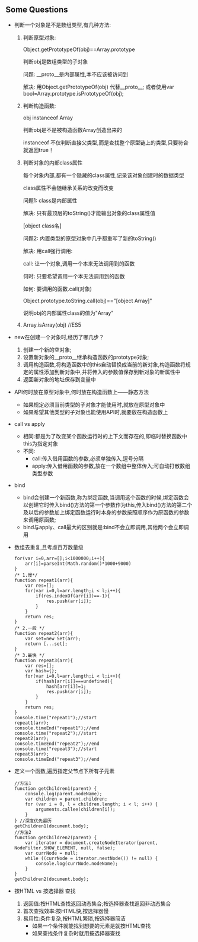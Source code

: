 ## Some Questions
- 判断一个对象是不是数组类型,有几种方法: 
    1. 判断原型对象: 
            
        Object.getPrototypeOf(obj)==Array.prototype   
            
        判断obj是数组类型的子对象
            
        问题: __proto__是内部属性,本不应该被访问到
            
        解决: 用Object.getPrototypeOf(obj) 代替__proto__; 或者使用var bool=Array.prototype.isPrototypeOf(obj);
            
    2. 判断构造函数:
            
        obj instanceof Array 
        
        判断obj是不是被构造函数Array创造出来的
            
        instanceof 不仅判断直接父类型,而是查找整个原型链上的类型,只要符合就返回true！
    3. 判断对象的内部class属性
            
        每个对象内部,都有一个隐藏的class属性,记录该对象创建时的数据类型
            
        class属性不会随继承关系的改变而改变
            
        问题1: class是内部属性
            
        解决: 只有最顶层的toString()才能输出对象的class属性值
            
        [object class名]
            
        问题2: 内置类型的原型对象中几乎都重写了新的toString()
            
        解决: 用call强行调用: 
            
        call: 让一个对象,调用一个本来无法调用到的函数
            
        何时: 只要希望调用一个本无法调用到的函数
            
        如何: 要调用的函数.call(对象)
            
        Object.prototype.toString.call(obj)=="[object Array]"
            
        说明obj的内部属性class的值为"Array"
    4. Array.isArray(obj) //ES5

- new在创建一个对象时,经历了哪几步？
    1. 创建一个新的空对象;
    2. 设置新对象的__proto__继承构造函数的prototype对象;
    3. 调用构造函数,将构造函数中的this自动替换成当前的新对象,构造函数将规定的属性添加到新对象中,并将传入的参数值保存到新对象的新属性中
    4. 返回新对象的地址保存到变量中        

- API何时放在原型对象中,何时放在构造函数上——静态方法
    - 如果规定必须当前类型的子对象才能使用时,就放在原型对象中
    - 如果希望其他类型的子对象也能使用API时,就要放在构造函数上

- call vs apply
    - 相同:都是为了改变某个函数运行时的上下文而存在的,即临时替换函数中this为指定对象
    - 不同: 
      - call:传入借用函数的参数,必须单独传入,逗号分隔
      - apply:传入借用函数的参数,放在一个数组中整体传入;可自动打散数组类型参数
- bind
    - bind会创建一个新函数,称为绑定函数,当调用这个函数的时候,绑定函数会以创建它时传入bind()方法的第一个参数作为this,传入bind()方法的第二个及以后的参数加上绑定函数运行时本身的参数按照顺序作为原函数的参数来调用原函数;
    - bind与apply、call最大的区别就是:bind不会立即调用,其他两个会立即调用
- 数组去重复,且考虑百万数量级
    ``````````
    for(var i=0,arr=[];i<1000000;i++){
		arr[i]=parseInt(Math.random()*1000+9000)
	}
    /* 1.慢*/
    function repeat1(arr){
        var res=[];
        for(var i=0,l=arr.length;i < l;i++){
            if(res.indexOf(arr[i])==-1){
                res.push(arr[i]);
            }
        }
        return res;
    }
    /* 2.一般 */
    function repeat2(arr){
        var set=new Set(arr);
        return [...set];
    }
    /* 3.最快 */ 
    function repeat3(arr){
		var res=[];
		var hash={};
		for(var i=0,l=arr.length;i < l;i++){
			if(hash[arr[i]]===undefined){
				hash[arr[i]]=1;
				res.push(arr[i]);
			}
		}
		return res;
	}
    console.time("repeat1");//start
	repeat1(arr);
	console.timeEnd("repeat1");//end
	console.time("repeat2");//start
	repeat2(arr);
	console.timeEnd("repeat2");//end
	console.time("repeat3");//start
	repeat3(arr);
	console.timeEnd("repeat3");//end
    ``````````
- 定义一个函数,遍历指定父节点下所有子元素
    ``````````
    //方法1
    function getChildren1(parent) {
        console.log(parent.nodeName);
        var children = parent.children;
        for (var i = 0, l = children.length; i < l; i++) {
            arguments.callee(children[i]);
        }
    } //深度优先遍历
    getChildren1(document.body);
    //方法2
    function getChildren2(parent) {
        var iterator = document.createNodeIterator(parent, NodeFilter.SHOW_ELEMENT, null, false);
        var currNode = null;
        while ((currNode = iterator.nextNode()) != null) {
            console.log(currNode.nodeName);
        }
    }
    getChildren2(document.body);
    ```````````
- 按HTML vs 按选择器 查找
    1. 返回值:按HTML查找返回动态集合;按选择器查找返回非动态集合
    2. 首次查找效率:按HTML快,按选择器慢
    3. 易用性:条件复杂,按HTML繁琐,按选择器简洁
        - 如果一个条件就能找到想要的元素是就按HTML查找
        - 如果查找条件复杂时就用按选择器查找

		
